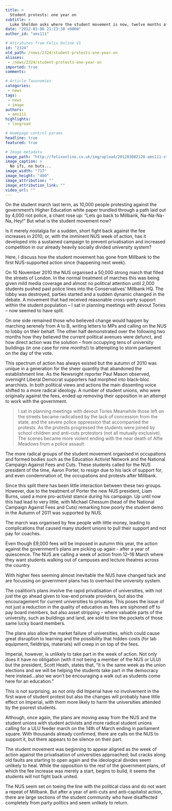 ```yaml
---
title: >
  Student protests: one year on
subtitle: >
  Luke Sheldon asks where the student movement is now, twelve months after it began
date: "2012-03-08 21:23:30 +0000"
author_id: "ams111"

# Attributes from Felix Online V1
id: "2324"
old_path: /news/2324/student-protests-one-year-on
aliases:
 - /news/2324/student-protests-one-year-on
imported: true
comments:

# Article Taxonomies
categories:
 - news
tags:
 - news
 - image
authors:
 - ams111
highlights:
 - longread

# Homepage control params
headline: true
featured: true

# Image metadata
image_path: "http://felixonline.co.uk/img/upload/201203082120-ams111-student-protest-in-london-001.jpg"
image_caption: >
  No ifs, no buts...
image_width: "717"
image_height: "480"
image_attribution: ""
image_attribution_link: ""
video_url: ""
---
```


On the student march last term, as 10,000 people protesting against the government’s Higher Education white paper trundled through a path laid out by 4,000 riot police, a chant rose up: “Lets go back to Millbank, Na-Na-Na-Na, Hey!” But what is the student movement now?

Is it merely nostalgia for a sudden, short fight back against the fee increases in 2010; or, with the imminent NUS week of action, has it developed into a sustained campaign to prevent privatisation and increased competition in our already heavily socially divided university system?

Here, I discuss how the student movement has gone from Millbank to the first NUS-supported action since (happening next week).

On 10 November 2010 the NUS organised a 50,000 strong march that filled the streets of London. In the normal treatment of marches this was being given mild media coverage and almost no political attention until 2,000 students pushed past police lines into the Conservatives’ Millbank HQ. The lobby was destroyed, parties started and a sudden dynamic changed in the debate. A movement that had received reasonable cross-party support within the student population – I sat in planning meetings with devout Tories – now seemed to have split.

On one side remained those who believed change would happen by marching serenely from A to B, writing letters to MPs and calling on the NUS to lobby on their behalf. The other half demonstrated over the following two months how they believed the current political avenues were defunct, and how direct action was the solution – from occupying tens of university buildings (in one case for nine months!) to attempting to storm parliament on the day of the vote.

This spectrum of action has always existed but the autumn of 2010 was unique in a generation for the sheer quantity that abandoned the establishment line. As the Newsnight reporter Paul Mason observed, overnight Liberal Democrat supporters had morphed into black-bloc anarchists.
 In both political views and actions the main dissenting voice shifted to a more radical ideology. A number of student unions, who were originally against the fees, ended up removing their opposition in an attempt to work with the government.
> I sat in planning meetings with devout Tories
Meanwhile those left on the streets became radicalised by the lack of concession from the state, and the severe police oppression that accompanied the protests. As the protests progressed the students were joined by school children and anti-cuts protestors (not all mutually exclusive). The scenes became more violent ending with the near death of Alfie Meadows from a police assault.

The more radical groups of the student movement organised in occupations and formed bodies such as the Education Activist Network and the National Campaign Against Fees and Cuts. These students called for the NUS president of the time, Aaron Porter, to resign due to his lack of support for, and even condemnation of, the occupations and protests after Millbank.

Since this split there has been little interaction between these two groups. However, due to the treatment of Porter the new NUS president, Liam Burns, used a more pro-activist stance during his campaign. Up until now this had lead to very little, with Michael Chessum (head of the National Campaign Against Fees and Cuts) remarking how poorly the student demo in the Autumn of 2011 was supported by NUS.

The march was organised by few people with little money, leading to complications that caused many student unions to pull their support and not pay for coaches.

Even though £9,000 fees will be imposed in autumn this year, the action against the government’s plans are picking up again - after a year of quiescence. The NUS are calling a week of action from 12–16 March where they want students walking out of campuses and lecture theatres across the country.

With higher fees seeming almost inevitable the NUS have changed tack and are focussing on government plans has to overhaul the university system.

The coalition’s plans involve the rapid privatisation of universities, with not just the go ahead given to low-end private providers, but also the encouragement for current universities to privatise. This poses the issue of not just a reduction in the quality of education as fees are siphoned off to pay board members, but also asset stripping – where valuable parts of the university, such as buildings and land, are sold to line the pockets of those same lucky board members.

The plans also allow the market failure of universities, which could cause great disruption to learning and the possibility that hidden costs (for lab equipment, fieldtrips, materials) will creep in on top of the fees.

Imperial, however, is unlikely to take part in the week of action. Not only does it have no obligation (with it not being a member of the NUS or ULU) but the president, Scott Heath, states that, “it is the same week as the union elections and we will be helping the students take part in the democracy here instead…also we won’t be encouraging a walk out as students come here for an education.”

This is not surprising, as not only did Imperial have no involvement in the first wave of student protest but also the changes will probably have little effect on Imperial, with them more likely to harm the universities attended by the poorest students.

Although, once again, the plans are moving away from the NUS and the student unions with student activists and more radical student unions calling for a ULU feeder march on the 14th of March ending in parliament square. With thousands already confirmed, there are calls on the NUS to support it, but there appears to be silence on their part.

The student movement was beginning to appear aligned as the week of action against the privatisation of universities approached; but cracks along old faults are starting to open again and the ideological divides seem unlikely to heal. While the opposition to the rest of the government plans, of which the fee increase was merely a start, begins to build, it seems the students will not fight back united.

The NUS seem set on toeing the line with the political class and do not want a repeat of Millbank. But after a year of anti-cuts and anti-capitalist action, there are large sections of the student community who have disaffected completely from party politics and seem unlikely to return.
